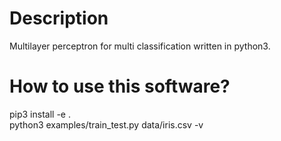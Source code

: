 # Description
Multilayer perceptron for multi classification written in python3.

# How to use this software?
pip3 install -e . <br />
python3 examples/train_test.py data/iris.csv -v
